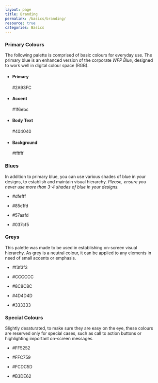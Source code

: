 ```yaml
---
layout: page
title: Branding
permalink: /basics/branding/
resource: true
categories: Basics
---
```


### Primary Colours
The following palette is comprised of basic colours for everyday use. The primary blue is an enhanced version of the corporate _WFP Blue_, designed to work well in digital colour space (RGB).

<ul class="pure-g inline-grid colours">
  <li class="pure-u-1-2 pure-u-md-1-4">
    <div class="inline-item c-primary"></div>
    <div class="desc">
      <h4>Primary</h4>
      <p>#2A93FC</p>
    </div>
  </li>
  <li class="pure-u-1-2 pure-u-md-1-4">
    <div class="inline-item c-secondary"></div>
    <div class="desc">
      <h4>Accent</h4>
      <p>#1f6ebc</p>
    </div>
  </li>
  <li class="pure-u-1-2 pure-u-md-1-4">
    <div class="inline-item c-text"></div>
    <div class="desc">
      <h4>Body Text</h4>
      <p>#404040</p>
    </div>
  </li>
  <li class="pure-u-1-2 pure-u-md-1-4">
    <div class="inline-item c-background"></div>
    <div class="desc">
      <h4>Background</h4>
      <p>#ffffff</p>
    </div>
  </li>
</ul>

### Blues
In addition to primary blue, you can use various shades of blue in your designs, to establish and maintain visual hierarchy. _Please, ensure you never use more than 3-4 shades of blue in your designs._

<ul class="pure-g inline-grid colours">
  <li class="pure-u-1-2 pure-u-md-1-4">
    <div class="inline-item narrow c-blue-1"></div>
    <div class="desc">
      <p>#dfefff</p>
    </div>
  </li>
  <li class="pure-u-1-2 pure-u-md-1-4">
    <div class="inline-item narrow c-blue-2"></div>
    <div class="desc">
      <p>#85c1fd</p>
    </div>
  </li>
  <li class="pure-u-1-2 pure-u-md-1-4">
    <div class="inline-item narrow c-blue-3"></div>
    <div class="desc">
      <p>#57aafd</p>
    </div>
  </li>
  <li class="pure-u-1-2 pure-u-md-1-4">
    <div class="inline-item narrow c-blue-4"></div>
    <div class="desc">
      <p>#037cf5</p>
    </div>
  </li>
</ul>

### Greys
This palette was made to be used in establishing on-screen visual hierarchy. As grey is a neutral colour, it can be applied to any elements in need of small accents or emphasis.

<ul class="pure-g inline-grid colours">
  <li class="pure-u-1-2 pure-u-md-1-5">
    <div class="inline-item c-grey-1"></div>
    <div class="desc">
      <p>#f3f3f3</p>
    </div>
  </li>
  <li class="pure-u-1-2 pure-u-md-1-5">
    <div class="inline-item c-grey-2"></div>
    <div class="desc">
      <p>#CCCCCC</p>
    </div>
  </li>
  <li class="pure-u-1-2 pure-u-md-1-5">
    <div class="inline-item c-grey-3"></div>
    <div class="desc">
      <p>#8C8C8C</p>
    </div>
  </li>
  <li class="pure-u-1-2 pure-u-md-1-5">
    <div class="inline-item c-grey-4"></div>
    <div class="desc">
      <p>#4D4D4D</p>
    </div>
  </li>
  <li class="pure-u-1-2 pure-u-md-1-5">
    <div class="inline-item c-grey-5"></div>
    <div class="desc">
      <p>#333333</p>
    </div>
  </li>
</ul>

### Special Colours
Slightly desaturated, to make sure they are easy on the eye, these colours are reserved only for special cases, such as call to action buttons or highlighting important on-screen messages.

<ul class="pure-g inline-grid colours">
  <li class="pure-u-1-2 pure-u-md-1-4">
    <div class="inline-item c-red"></div>
    <div class="desc">
      <p>#FF5252</p>
    </div>
  </li>
  <li class="pure-u-1-2 pure-u-md-1-4">
    <div class="inline-item c-orange"></div>
    <div class="desc">
      <p>#FFC759</p>
    </div>
  </li>
  <li class="pure-u-1-2 pure-u-md-1-4">
    <div class="inline-item c-yellow"></div>
    <div class="desc">
      <p>#FCDC5D</p>
    </div>
  </li>
  <li class="pure-u-1-2 pure-u-md-1-4">
    <div class="inline-item c-green"></div>
    <div class="desc">
      <p>#B3DE62</p>
    </div>
  </li>
</ul>